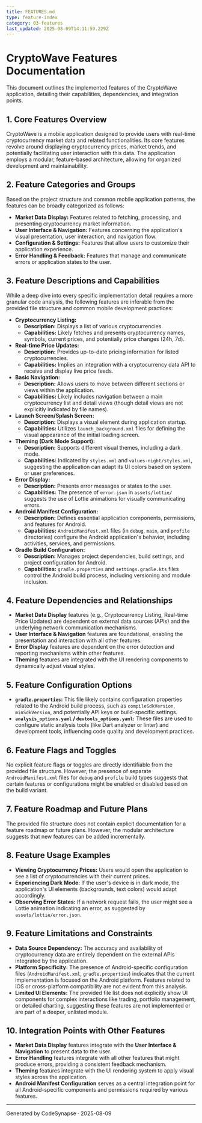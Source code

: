 ```yaml
---
title: FEATURES.md
type: feature-index
category: 03-features
last_updated: 2025-08-09T14:11:59.229Z
---
```

# CryptoWave Features Documentation

This document outlines the implemented features of the CryptoWave application, detailing their capabilities, dependencies, and integration points.

## 1. Core Features Overview

CryptoWave is a mobile application designed to provide users with real-time cryptocurrency market data and related functionalities. Its core features revolve around displaying cryptocurrency prices, market trends, and potentially facilitating user interaction with this data. The application employs a modular, feature-based architecture, allowing for organized development and maintainability.

## 2. Feature Categories and Groups

Based on the project structure and common mobile application patterns, the features can be broadly categorized as follows:

*   **Market Data Display:** Features related to fetching, processing, and presenting cryptocurrency market information.
*   **User Interface & Navigation:** Features concerning the application's visual presentation, user interaction, and navigation flow.
*   **Configuration & Settings:** Features that allow users to customize their application experience.
*   **Error Handling & Feedback:** Features that manage and communicate errors or application states to the user.

## 3. Feature Descriptions and Capabilities

While a deep dive into every specific implementation detail requires a more granular code analysis, the following features are inferable from the provided file structure and common mobile development practices:

*   **Cryptocurrency Listing:**
    *   **Description:** Displays a list of various cryptocurrencies.
    *   **Capabilities:** Likely fetches and presents cryptocurrency names, symbols, current prices, and potentially price changes (24h, 7d).
*   **Real-time Price Updates:**
    *   **Description:** Provides up-to-date pricing information for listed cryptocurrencies.
    *   **Capabilities:** Implies an integration with a cryptocurrency data API to receive and display live price feeds.
*   **Basic Navigation:**
    *   **Description:** Allows users to move between different sections or views within the application.
    *   **Capabilities:** Likely includes navigation between a main cryptocurrency list and detail views (though detail views are not explicitly indicated by file names).
*   **Launch Screen/Splash Screen:**
    *   **Description:** Displays a visual element during application startup.
    *   **Capabilities:** Utilizes `launch_background.xml` files for defining the visual appearance of the initial loading screen.
*   **Theming (Dark Mode Support):**
    *   **Description:** Supports different visual themes, including a dark mode.
    *   **Capabilities:** Indicated by `styles.xml` and `values-night/styles.xml`, suggesting the application can adapt its UI colors based on system or user preferences.
*   **Error Display:**
    *   **Description:** Presents error messages or states to the user.
    *   **Capabilities:** The presence of `error.json` in `assets/lottie/` suggests the use of Lottie animations for visually communicating errors.
*   **Android Manifest Configuration:**
    *   **Description:** Defines essential application components, permissions, and features for Android.
    *   **Capabilities:** `AndroidManifest.xml` files (in `debug`, `main`, and `profile` directories) configure the Android application's behavior, including activities, services, and permissions.
*   **Gradle Build Configuration:**
    *   **Description:** Manages project dependencies, build settings, and project configuration for Android.
    *   **Capabilities:** `gradle.properties` and `settings.gradle.kts` files control the Android build process, including versioning and module inclusion.

## 4. Feature Dependencies and Relationships

*   **Market Data Display** features (e.g., Cryptocurrency Listing, Real-time Price Updates) are dependent on external data sources (APIs) and the underlying network communication mechanisms.
*   **User Interface & Navigation** features are foundational, enabling the presentation and interaction with all other features.
*   **Error Display** features are dependent on the error detection and reporting mechanisms within other features.
*   **Theming** features are integrated with the UI rendering components to dynamically adjust visual styles.

## 5. Feature Configuration Options

*   **`gradle.properties`:** This file likely contains configuration properties related to the Android build process, such as `compileSdkVersion`, `minSdkVersion`, and potentially API keys or build-specific settings.
*   **`analysis_options.yaml` / `devtools_options.yaml`:** These files are used to configure static analysis tools (like Dart analyzer or linter) and development tools, influencing code quality and development practices.

## 6. Feature Flags and Toggles

No explicit feature flags or toggles are directly identifiable from the provided file structure. However, the presence of separate `AndroidManifest.xml` files for `debug` and `profile` build types suggests that certain features or configurations might be enabled or disabled based on the build variant.

## 7. Feature Roadmap and Future Plans

The provided file structure does not contain explicit documentation for a feature roadmap or future plans. However, the modular architecture suggests that new features can be added incrementally.

## 8. Feature Usage Examples

*   **Viewing Cryptocurrency Prices:** Users would open the application to see a list of cryptocurrencies with their current prices.
*   **Experiencing Dark Mode:** If the user's device is in dark mode, the application's UI elements (backgrounds, text colors) would adapt accordingly.
*   **Observing Error States:** If a network request fails, the user might see a Lottie animation indicating an error, as suggested by `assets/lottie/error.json`.

## 9. Feature Limitations and Constraints

*   **Data Source Dependency:** The accuracy and availability of cryptocurrency data are entirely dependent on the external APIs integrated by the application.
*   **Platform Specificity:** The presence of Android-specific configuration files (`AndroidManifest.xml`, `gradle.properties`) indicates that the current implementation is focused on the Android platform. Features related to iOS or cross-platform compatibility are not evident from this analysis.
*   **Limited UI Elements:** The provided file list does not explicitly show UI components for complex interactions like trading, portfolio management, or detailed charting, suggesting these features are not implemented or are part of a deeper, unlisted module.

## 10. Integration Points with Other Features

*   **Market Data Display** features integrate with the **User Interface & Navigation** to present data to the user.
*   **Error Handling** features integrate with all other features that might produce errors, providing a consistent feedback mechanism.
*   **Theming** features integrate with the UI rendering system to apply visual styles across the application.
*   **Android Manifest Configuration** serves as a central integration point for all Android-specific components and permissions required by various features.

---
Generated by CodeSynapse · 2025-08-09